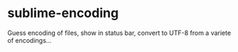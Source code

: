 sublime-encoding
================

Guess encoding of files, show in status bar, convert to UTF-8 from a variete of encodings...